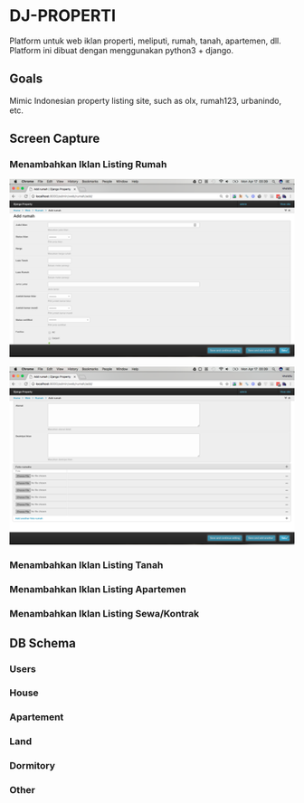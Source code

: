 # DJ-PROPERTI

Platform untuk web iklan properti, meliputi, rumah, tanah, apartemen, dll. Platform ini dibuat dengan menggunakan python3 + django.
	
## Goals

Mimic Indonesian property listing site, such as olx, rumah123,
urbanindo, etc.

## Screen Capture

### Menambahkan Iklan Listing Rumah

![Add new listing 1](https://github.com/kholidfu/dj-properti/blob/dev/screenshot/add_rumah_1.png?raw=true "Add new listing 1")

![Add new listing 2](https://github.com/kholidfu/dj-properti/blob/dev/screenshot/add_rumah_2.png?raw=true "Add new listing 2")

### Menambahkan Iklan Listing Tanah

### Menambahkan Iklan Listing Apartemen

### Menambahkan Iklan Listing Sewa/Kontrak

## DB Schema

### Users

### House

### Apartement

### Land

### Dormitory

### Other
